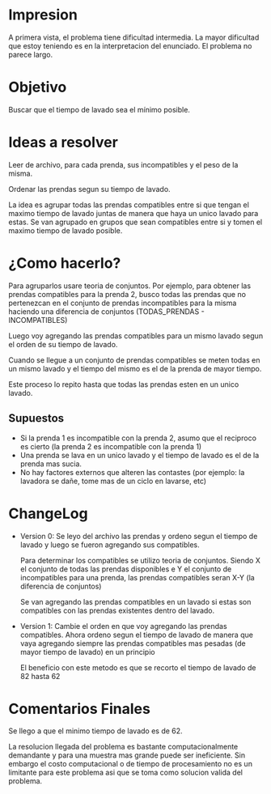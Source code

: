 # Impresion

A primera vista, el problema tiene dificultad intermedia. La mayor dificultad que estoy teniendo es en la interpretacion del enunciado. 
El problema no parece largo. 

# Objetivo

Buscar que el tiempo de lavado sea el mínimo posible.

# Ideas a resolver

Leer de archivo, para cada prenda, sus incompatibles y el peso de la misma.

Ordenar las prendas segun su tiempo de lavado. 

La idea es agrupar todas las prendas compatibles entre si que tengan el maximo tiempo de lavado juntas de manera que haya un unico lavado para estas. Se van agrupado en grupos que sean compatibles entre si y tomen el maximo tiempo de lavado posible. 

# ¿Como hacerlo?

Para agruparlos usare teoria de conjuntos. 
Por ejemplo, para obtener las prendas compatibles para la prenda 2, busco todas las prendas que no pertenezcan en el conjunto de prendas incompatibles para la misma haciendo una diferencia de conjuntos (TODAS_PRENDAS - INCOMPATIBLES) 

Luego voy agregando las prendas compatibles para un mismo lavado segun el orden de su tiempo de lavado.

Cuando se llegue a un conjunto de prendas compatibles se meten todas en un mismo lavado y el tiempo del mismo es el de la prenda de mayor tiempo.

Este proceso lo repito hasta que todas las prendas esten en un unico lavado.

## Supuestos

- Si la prenda 1 es incompatible con la prenda 2, asumo que el reciproco es cierto (la prenda 2 es incompatible con la prenda 1)
- Una prenda se lava en un unico lavado y el tiempo de lavado es el de la prenda mas sucia.
- No hay factores externos que alteren las contastes (por ejemplo: la lavadora se dañe, tome mas de un ciclo en lavarse, etc)

# ChangeLog

- Version 0: Se leyo del archivo las prendas y ordeno segun el tiempo de lavado y luego se fueron agregando sus compatibles.

    Para determinar los compatibles se utilizo teoria de conjuntos. Siendo X el conjunto de todas las prendas disponibles e Y el conjunto de incompatibles para una prenda, las prendas compatibles seran X-Y (la diferencia de conjuntos)

    Se van agregando las prendas compatibles en un lavado si estas son compatibles con las prendas existentes dentro del lavado.

- Version 1: Cambie el orden en que voy agregando las prendas compatibles. 
    Ahora ordeno segun el tiempo de lavado de manera que vaya agregando siempre las prendas compatibles mas pesadas (de mayor tiempo de lavado) en un principio

    El beneficio con este metodo es que se recorto el tiempo de lavado de 82 hasta 62

# Comentarios Finales

Se llego a que el minimo tiempo de lavado es de 62. 

La resolucion llegada del problema es bastante computacionalmente demandante y para una muestra mas grande puede ser ineficiente. Sin embargo el costo computacional o de tiempo de procesamiento no es un limitante para este problema asi que se toma como solucion valida del problema.